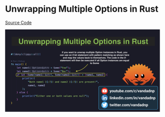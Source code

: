 # Unwrapping Multiple Options in Rust

[Source Code](../source/unwrapping-multiple-options-in-rust.rs)

![](../images/unwrapping-multiple-options-in-rust.jpg)
